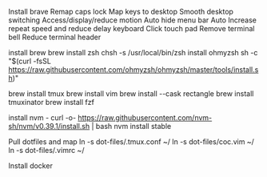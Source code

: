 Install brave
Remap caps lock
Map keys to desktop
Smooth desktop switching Access/display/reduce motion
Auto hide menu bar
Auto
Increase repeat speed and reduce delay keyboard
Click touch pad
Remove terminal bell
Reduce terminal header

install brew
brew install zsh
chsh -s /usr/local/bin/zsh
install ohmyzsh
sh -c "$(curl -fsSL https://raw.githubusercontent.com/ohmyzsh/ohmyzsh/master/tools/install.sh)"

brew install tmux
brew install vim
brew install --cask rectangle
brew install tmuxinator
brew install fzf

install nvm - curl -o- https://raw.githubusercontent.com/nvm-sh/nvm/v0.39.1/install.sh | bash
nvm install stable


Pull dotfiles and map
ln -s dot-files/.tmux.conf ~/
ln -s dot-files/coc.vim ~/
ln -s dot-files/.vimrc ~/


Install docker
